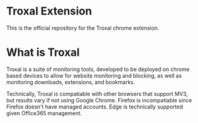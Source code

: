 # Troxal Extension
This is the official repository for the Troxal chrome extension.

# What is Troxal
Troxal is a suite of monitoring tools, developed to be deployed on chrome based devices to allow for website monitoring and blocking, as well as monitoring downloads, extensions, and bookmarks.

Technically, Troxal is compatiable with other browsers that support MV3, but results vary if not using Google Chrome. Firefox is incompatiable since Firefox doesn't have managed accounts. Edge is technically supported given Office365 management. 
